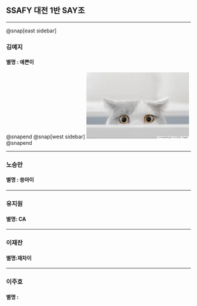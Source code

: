 
## SSAFY 대전 1반 SAY조
---

@snap[east sidebar]
### 김예지

#### 별명 : 예쁜이
@snapend
@snap[west sidebar]
![cat](./img/cat.jpg)
@snapend

---

### 노승만

#### 별명 : 씅마이

---

### 유지원

#### 별명: CA

---

### 이재찬

#### 별명:재차이

---

### 이주호

#### 별명 : 


